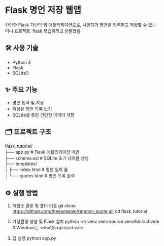 # Flask 명언 저장 웹앱

간단한 Flask 기반의 웹 애플리케이션으로, 사용자가 명언을 입력하고 저장할 수 있는 미니 프로젝트.
flask 복습하려고 만들었음

## 🛠 사용 기술

- Python 3
- Flask
- SQLite3

## ✨ 주요 기능

- 명언 입력 및 저장
- 저장된 명언 목록 보기
- SQLite를 통한 간단한 데이터 저장 

## 🗂 프로젝트 구조

flask_tutorial/<br>
├── app.py # Flask 애플리케이션 메인 <br>
├── schema.sql # SQLite 초기 테이블 생성 <br>
├── templates/  <br>
│ ├── index.html # 명언 입력 폼   <br>
│ └── quotes.html # 명언 목록 출력   <br>

## ⚙️ 실행 방법

1. 저장소 클론 및 폴더 이동
   git clone https://github.com/theeunseojo/random_quote.git
   cd flask_tutorial
   
3. 가상환경 생성 및 Flask 설치
   python -m venv venv
   source venv/bin/activate  # Windows는 venv\Scripts\activate

4. 앱 실행
   python app.py
